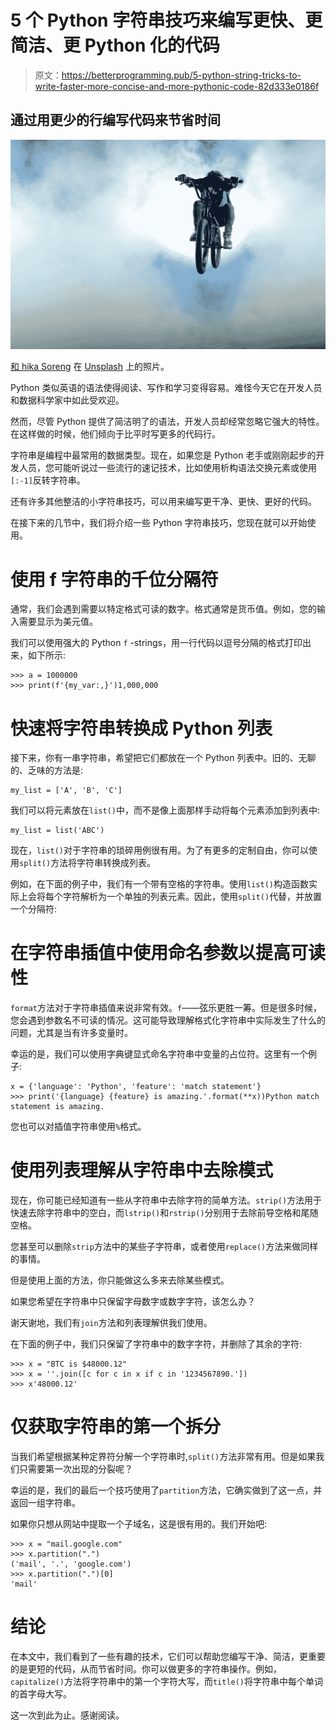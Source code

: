# 5 个 Python 字符串技巧来编写更快、更简洁、更 Python 化的代码

> 原文：<https://betterprogramming.pub/5-python-string-tricks-to-write-faster-more-concise-and-more-pythonic-code-82d333e0186f>

## 通过用更少的行编写代码来节省时间

![](img/0384f1c968c2434a96c93f574cc3e79e.png)

[和 hika Soreng](https://unsplash.com/@dhika88?utm_source=medium&utm_medium=referral) 在 [Unsplash](https://unsplash.com?utm_source=medium&utm_medium=referral) 上的照片。

Python 类似英语的语法使得阅读、写作和学习变得容易。难怪今天它在开发人员和数据科学家中如此受欢迎。

然而，尽管 Python 提供了简洁明了的语法，开发人员却经常忽略它强大的特性。在这样做的时候，他们倾向于比平时写更多的代码行。

字符串是编程中最常用的数据类型。现在，如果您是 Python 老手或刚刚起步的开发人员，您可能听说过一些流行的速记技术，比如使用析构语法交换元素或使用`[:-1]`反转字符串。

还有许多其他整洁的小字符串技巧，可以用来编写更干净、更快、更好的代码。

在接下来的几节中，我们将介绍一些 Python 字符串技巧，您现在就可以开始使用。

# 使用 f 字符串的千位分隔符

通常，我们会遇到需要以特定格式可读的数字。格式通常是货币值。例如，您的输入需要显示为美元值。

我们可以使用强大的 Python `f` -strings，用一行代码以逗号分隔的格式打印出来，如下所示:

```
>>> a = 1000000
>>> print(f'{my_var:,}')1,000,000
```

# 快速将字符串转换成 Python 列表

接下来，你有一串字符串，希望把它们都放在一个 Python 列表中。旧的、无聊的、乏味的方法是:

```
my_list = ['A', 'B', 'C'] 
```

我们可以将元素放在`list()`中，而不是像上面那样手动将每个元素添加到列表中:

```
my_list = list('ABC')
```

现在，`list()`对于字符串的琐碎用例很有用。为了有更多的定制自由，你可以使用`split()`方法将字符串转换成列表。

例如，在下面的例子中，我们有一个带有空格的字符串。使用`list()`构造函数实际上会将每个字符解析为一个单独的列表元素。因此，使用`split()`代替，并放置一个分隔符:

# 在字符串插值中使用命名参数以提高可读性

`format`方法对于字符串插值来说非常有效。`f`——弦乐更胜一筹。但是很多时候，您会遇到参数名不可读的情况。这可能导致理解格式化字符串中实际发生了什么的问题，尤其是当有许多变量时。

幸运的是，我们可以使用字典键显式命名字符串中变量的占位符。这里有一个例子:

```
x = {'language': 'Python', 'feature': 'match statement'}
>>> print('{language} {feature} is amazing.'.format(**x))Python match statement is amazing.
```

您也可以对插值字符串使用`%`格式。

# 使用列表理解从字符串中去除模式

现在，你可能已经知道有一些从字符串中去除字符的简单方法。`strip()`方法用于快速去除字符串中的空白，而`lstrip()`和`rstrip()`分别用于去除前导空格和尾随空格。

您甚至可以删除`strip`方法中的某些子字符串，或者使用`replace()`方法来做同样的事情。

但是使用上面的方法，你只能做这么多来去除某些模式。

如果您希望在字符串中只保留字母数字或数字字符，该怎么办？

谢天谢地，我们有`join`方法和列表理解供我们使用。

在下面的例子中，我们只保留了字符串中的数字字符，并删除了其余的字符:

```
>>> x = "BTC is $48000.12"
>>> x = ''.join([c for c in x if c in '1234567890.'])
>>> x'48000.12'
```

# 仅获取字符串的第一个拆分

当我们希望根据某种定界符分解一个字符串时,`split()`方法非常有用。但是如果我们只需要第一次出现的分裂呢？

幸运的是，我们的最后一个技巧使用了`partition`方法，它确实做到了这一点，并返回一组字符串。

如果你只想从网站中提取一个子域名，这是很有用的。我们开始吧:

```
>>> x = "mail.google.com"
>>> x.partition(".")
('mail', '.', 'google.com')
>>> x.partition(".")[0]
'mail'
```

# 结论

在本文中，我们看到了一些有趣的技术，它们可以帮助您编写干净、简洁，更重要的是更短的代码，从而节省时间。你可以做更多的字符串操作。例如，`capitalize()`方法将字符串中的第一个字符大写，而`title()`将字符串中每个单词的首字母大写。

这一次到此为止。感谢阅读。